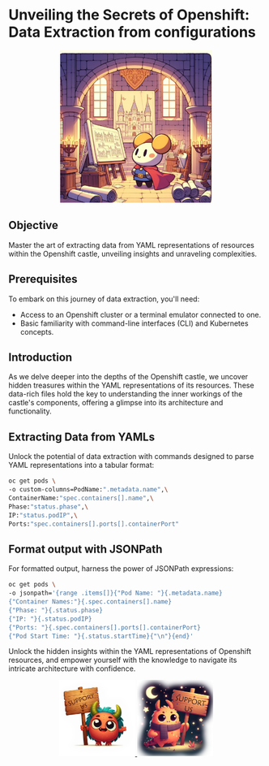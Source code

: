 # Unveiling the Secrets of Openshift: Data Extraction from configurations

<div style="text-align:center;">
  <img src="https://github.com/Vitrua/images/blob/main/openshift/blueprint2.jpg?raw=true" alt="data_extraction" width="300" height="300">
</div>

## Objective

Master the art of extracting data from YAML representations of resources within the Openshift castle, unveiling insights and unraveling complexities.

## Prerequisites

To embark on this journey of data extraction, you'll need:

- Access to an Openshift cluster or a terminal emulator connected to one.
- Basic familiarity with command-line interfaces (CLI) and Kubernetes concepts.

## Introduction

As we delve deeper into the depths of the Openshift castle, we uncover hidden treasures within the YAML representations of its resources. These data-rich files hold the key to understanding the inner workings of the castle's components, offering a glimpse into its architecture and functionality.

## Extracting Data from YAMLs

Unlock the potential of data extraction with commands designed to parse YAML representations into a tabular format:
```bash
oc get pods \
-o custom-columns=PodName:".metadata.name",\
ContainerName:"spec.containers[].name",\
Phase:"status.phase",\
IP:"status.podIP",\
Ports:"spec.containers[].ports[].containerPort"
```

## Format output with JSONPath

For formatted output, harness the power of JSONPath expressions:
```bash
oc get pods \
-o jsonpath='{range .items[]}{"Pod Name: "}{.metadata.name}
{"Container Names:"}{.spec.containers[].name}
{"Phase: "}{.status.phase}
{"IP: "}{.status.podIP}
{"Ports: "}{.spec.containers[].ports[].containerPort}
{"Pod Start Time: "}{.status.startTime}{"\n"}{end}'
```

Unlock the hidden insights within the YAML representations of Openshift resources, and empower yourself with the knowledge to navigate its intricate architecture with confidence.

<div style="text-align:center;">
  <a href="https://patreon.com/Vitrua">
    <img src="https://github.com/Vitrua/images/blob/main/others/supportmonlight.png?raw=true#only-light" alt="wiz" width="150" height="150">
    <img src="https://github.com/Vitrua/images/blob/main/others/supportmon.png?raw=true#only-dark" alt="wiz" width="150" height="150">
  </a>
</div>